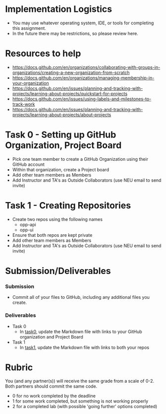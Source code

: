 # Implementation Logistics
 
- You may use whatever operating system, IDE, or tools for completing this assignment.
- In the future there may be restrictions, so please review here.

# Resources to help
* https://docs.github.com/en/organizations/collaborating-with-groups-in-organizations/creating-a-new-organization-from-scratch
* https://docs.github.com/en/organizations/managing-membership-in-your-organization
* https://docs.github.com/en/issues/planning-and-tracking-with-projects/learning-about-projects/quickstart-for-projects
* https://docs.github.com/en/issues/using-labels-and-milestones-to-track-work
* https://docs.github.com/en/issues/planning-and-tracking-with-projects/learning-about-projects/about-projects

# Task 0 - Setting up GitHub Organization, Project Board

* Pick one team member to create a GitHub Organization using their GitHub account
* Within that organization, create a Project board
* Add other team members as Members
* Add Instructor and TA's as Outside Collaborators (use NEU email to send invite)

# Task 1 - Creating Repositories  

* Create two repos using the following names
  * opp-api
  * opp-ui
* Ensure that both repos are kept private
* Add other team members as Members
* Add Instructor and TA's as Outside Collaborators (use NEU email to send invite)
 

# Submission/Deliverables

### Submission
- Commit all of your files to GitHub, including any additional files you create.

### Deliverables

- Task 0
	- In [task0](./task0), update the Markdown file with links to your GitHub organization and Project Board
- Task 1
	- In [task1](./task1), update the Markdown file with links to both your repos
	

# Rubric

You (and any partner(s)) will receive the same grade from a scale of 0-2. Both partners should commit the same code.

- 0 for no work completed by the deadline
- 1 for some work completed, but something is not working properly
- 2 for a completed lab (with possible 'going further' options completed)
